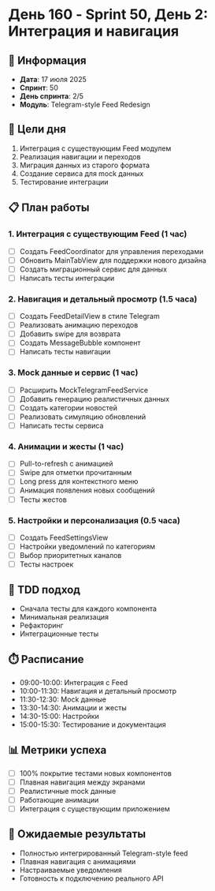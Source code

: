 # День 160 - Sprint 50, День 2: Интеграция и навигация

## 📅 Информация
- **Дата**: 17 июля 2025
- **Спринт**: 50
- **День спринта**: 2/5
- **Модуль**: Telegram-style Feed Redesign

## 🎯 Цели дня
1. Интеграция с существующим Feed модулем
2. Реализация навигации и переходов
3. Миграция данных из старого формата
4. Создание сервиса для mock данных
5. Тестирование интеграции

## 📋 План работы

### 1. Интеграция с существующим Feed (1 час)
- [ ] Создать FeedCoordinator для управления переходами
- [ ] Обновить MainTabView для поддержки нового дизайна
- [ ] Создать миграционный сервис для данных
- [ ] Написать тесты интеграции

### 2. Навигация и детальный просмотр (1.5 часа)
- [ ] Создать FeedDetailView в стиле Telegram
- [ ] Реализовать анимацию переходов
- [ ] Добавить swipe для возврата
- [ ] Создать MessageBubble компонент
- [ ] Написать тесты навигации

### 3. Mock данные и сервис (1 час)
- [ ] Расширить MockTelegramFeedService
- [ ] Добавить генерацию реалистичных данных
- [ ] Создать категории новостей
- [ ] Реализовать симуляцию обновлений
- [ ] Написать тесты сервиса

### 4. Анимации и жесты (1 час)
- [ ] Pull-to-refresh с анимацией
- [ ] Swipe для отметки прочитанным
- [ ] Long press для контекстного меню
- [ ] Анимация появления новых сообщений
- [ ] Тесты жестов

### 5. Настройки и персонализация (0.5 часа)
- [ ] Создать FeedSettingsView
- [ ] Настройки уведомлений по категориям
- [ ] Выбор приоритетных каналов
- [ ] Тесты настроек

## 🔄 TDD подход
- Сначала тесты для каждого компонента
- Минимальная реализация
- Рефакторинг
- Интеграционные тесты

## ⏱️ Расписание
- 09:00-10:00: Интеграция с Feed
- 10:00-11:30: Навигация и детальный просмотр
- 11:30-12:30: Mock данные
- 13:30-14:30: Анимации и жесты
- 14:30-15:00: Настройки
- 15:00-15:30: Тестирование и документация

## 📊 Метрики успеха
- [ ] 100% покрытие тестами новых компонентов
- [ ] Плавная навигация между экранами
- [ ] Реалистичные mock данные
- [ ] Работающие анимации
- [ ] Интеграция с существующим приложением

## 🚀 Ожидаемые результаты
- Полностью интегрированный Telegram-style feed
- Плавная навигация с анимациями
- Настраиваемые уведомления
- Готовность к подключению реального API 